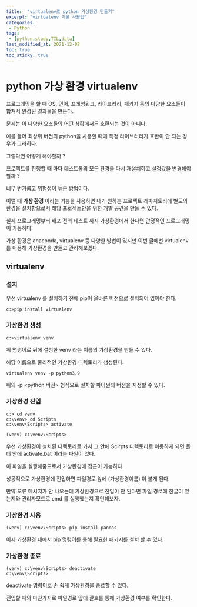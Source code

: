 ```yaml
---
title:  "virtualenv로 python 가상환경 만들기"
excerpt: "virtualenv 기본 사용법"
categories:
 - Python
tags:
 - [python,study,TIL,data]
last_modified_at: 2021-12-02
toc: true
toc_sticky: true
---
```


# python 가상 환경 virtualenv 



프로그래밍을 할 때 OS, 언어, 프레임워크, 라이브러리, 패키지 등의 다양한 요소들이 합쳐서 완성된 결과물을 만든다.

문제는 이 다양한 요소들의 어떤 상황에서든 호환되는 것이 아니다.

예를 들어 최상위 버전의 python을 사용할 때에 특정 라이브러리가 호환이 안 되는 경우가 그러하다.

그렇다면 어떻게 해야할까 ?

프로젝트를 진행할 때 마다 데스트톱의 모든 환경을 다시 재설치하고 설정값을 변경해야할까 ?

너무 번거롭고 위험성이 높은 방법이다.



이럴 때 **가상 환경** 이라는 기능을 사용하면 내가 원하는 프로젝트 래파지토리에 별도의 환경을 설치함으로서 해당 프로젝트만을 위한 개발 공간을 만들 수 있다.



실제 프로그래밍부터 배포 전의 테스트 까지 가상환경에서 한다면 안정적인 프로그래밍이 가능하다.



가상 환경은 anaconda, virtualenv 등 다양한 방법이 있지만 이번 글에선 virtualenv를 이용해 가상환경을 만들고 관리해보겠다.



## virtualenv 



### 설치 



우선 virtualenv 를 설치하기 전에 pip이 올바른 버전으로 설치되어 있어야 한다.



```shell
c:>pip install virtualenv
```



### 가상환경 생성



```shell
c:>virtualenv venv
```



위 명령어로 뒤에 설정한 venv 라는 이름의 가상환경을 만들 수 있다.

해당 이름으로 물리적인 가상환경 디렉토리가 생성된다.



```shell
virtualenv venv -p python3.9

```



위의 -p \<python 버전> 형식으로 설치할 파이썬의 버전을 지정할 수 있다.



### 가상환경 진입



```shell
c:> cd venv
c:\venv> cd Scripts
c:\venv\Scripts> activate

(venv) c:\venv\Scripts>
```



우선 가상환경이 설치된 디렉토리로 가서 그 안에 Scirpts 디렉토리로 이동하게 되면 폴더 안에 activate.bat 이라는 파일이 있다.

이 파일을 실행해줌으로서 가상환경에 접근이 가능하다.

성공적으로 가상환경에 진입하면 파일경로 앞에 (가상환경이름) 이 붙게 된다.

만약 오류 메시지가 안 나오는데 가상환경으로 진입이 안 된다면 파일 경로에 한글이 있는지와 관리자모드로 cmd 를 실행했는지 확인해보자.





### 가상환경 사용



```shell
(venv) c:\venv\Scripts> pip install pandas

```



이제 가상환경 내에서 pip 명령어를 통해 필요한 패키지를 설치 할 수 있다.



### 가상환경 종료



```shell
(venv) c:\venv\Scripts> deactivate
c:\venv\Scripts>

```



deactivate 명령어로 손 쉽게 가상환경을 종료할 수 있다. 

진입할 때와 마찬가지로 파일경로 앞에 괄호를 통해 가상환경 여부를 확인한다.



